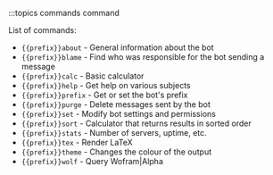 :::topics commands command

List of commands:
- `{{prefix}}about` - General information about the bot
- `{{prefix}}blame` - Find who was responsible for the bot sending a message
- `{{prefix}}calc` - Basic calculator
- `{{prefix}}help` - Get help on various subjects
- `{{prefix}}prefix` - Get or set the bot's prefix
- `{{prefix}}purge` - Delete messages sent by the bot
- `{{prefix}}set` - Modify bot settings and permissions
- `{{prefix}}sort` - Calculator that returns results in sorted order
- `{{prefix}}stats` - Number of servers, uptime, etc.
- `{{prefix}}tex` - Render LaTeX
- `{{prefix}}theme` - Changes the colour of the output
- `{{prefix}}wolf` - Query Wofram|Alpha
